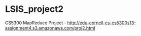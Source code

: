 LSIS_project2
=============

CS5300
MapReduce Project - http://edu-cornell-cs-cs5300s13-assignment4.s3.amazonaws.com/proj2.html
